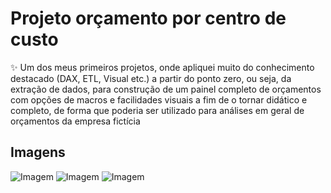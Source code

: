 # Projeto orçamento por centro de custo

✨ Um dos meus primeiros projetos, onde apliquei muito do conhecimento destacado (DAX, ETL, Visual etc.) a partir do ponto zero, ou seja, da extração de dados, para construção de um painel completo de orçamentos com opções de macros e facilidades visuais a fim de o tornar didático e completo, de forma que poderia ser utilizado para análises em geral de orçamentos da empresa fictícia

## Imagens

![Imagem](https://media.licdn.com/dms/image/v2/D4D22AQGKjPFwMFi0oA/feedshare-shrink_2048_1536/feedshare-shrink_2048_1536/0/1704490972854?e=1753920000&v=beta&t=vDqezafFJXxj2Hbk2YHKJ5tHdXODLGZu2yBWKgwe7gs)
![Imagem](https://media.licdn.com/dms/image/v2/D4D22AQGa79iT5oCyYQ/feedshare-shrink_2048_1536/feedshare-shrink_2048_1536/0/1704490972931?e=1753920000&v=beta&t=dL0AwMd89AtN5U46MIwmzRIpQDOvo4S9qY0s93noYuI)
![Imagem](https://media.licdn.com/dms/image/v2/D4D22AQGq4WoBnAe3RA/feedshare-shrink_2048_1536/feedshare-shrink_2048_1536/0/1704490972812?e=1753920000&v=beta&t=sPouP3xx3EzLE_r3Py2fpSiXtUt09tPEQdtdlh-ELLM)
